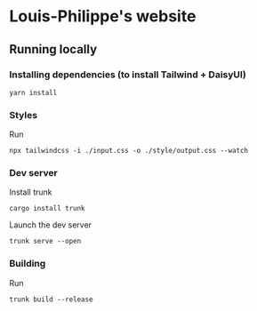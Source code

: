 # Louis-Philippe's website

## Running locally

### Installing dependencies (to install Tailwind + DaisyUI)

```
yarn install 
```

### Styles

Run 

```
npx tailwindcss -i ./input.css -o ./style/output.css --watch
```

### Dev server

Install trunk

```
cargo install trunk
```

Launch the dev server

```
trunk serve --open
```

### Building

Run 

```
trunk build --release
```
